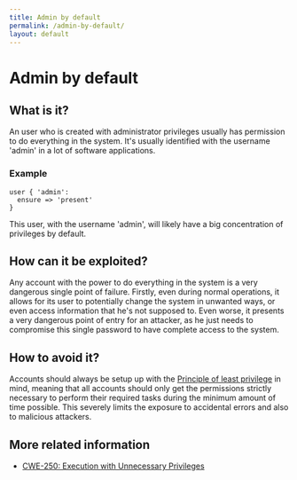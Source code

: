 ```yaml
---
title: Admin by default
permalink: /admin-by-default/
layout: default
---
```


# Admin by default

## What is it?

An user who is created with administrator privileges usually has permission to do everything in the system. It's usually identified with the username 'admin' in a lot of software applications.  

### Example
```puppet
user { 'admin':
  ensure => 'present'
}
```
This user, with the username 'admin', will likely have a big concentration of privileges by default.

## How can it be exploited?

Any account with the power to do everything in the system is a very dangerous single point of failure. Firstly, even during normal operations, it allows for its user to potentially change the system in unwanted ways, or even access information that he's not supposed to. Even worse, it presents a very dangerous point of entry for an attacker, as he just needs to compromise this single password to have complete access to the system.

## How to avoid it?

Accounts should always be setup up with the [Principle of least privilege](https://us-cert.cisa.gov/bsi/articles/knowledge/principles/least-privilege) in mind, meaning that all accounts should only get the permissions strictly necessary to perform their required tasks during the minimum amount of time possible. This severely limits the exposure to accidental errors and also to malicious attackers.

## More related information

* [CWE-250: Execution with Unnecessary Privileges](https://cwe.mitre.org/data/definitions/250.html)